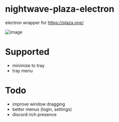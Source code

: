 # nightwave-plaza-electron

electron wrapper for https://plaza.one/

![image](https://github.com/jjoshm/nightwave-plaza-electron/assets/39901876/9c79e340-b171-4ab3-98b2-8d494c9d3544)

# Supported
- minimize to tray
- tray menu

# Todo
- improve window dragging 
- better menus (login, settings)
- discord rich presence
